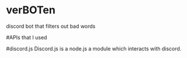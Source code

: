 # verBOTen
discord bot that filters out bad words




#APIs that I used

#discord.js
Discord.js is a node.js a module which interacts with discord. 
